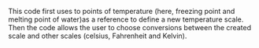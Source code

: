 This code first uses to points of temperature (here, freezing point and melting point of water)as a reference to define a new temperature scale.
Then the code allows the user to choose conversions between the created scale and other scales (celsius, Fahrenheit and Kelvin).

